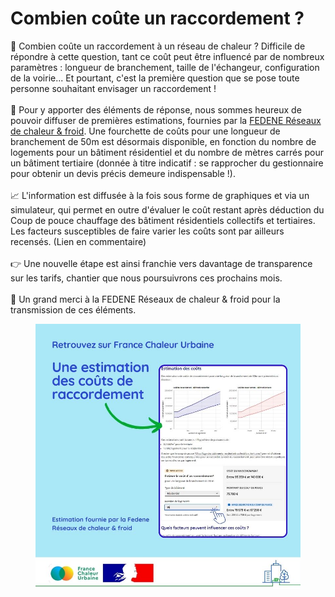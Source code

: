 # Combien coûte un raccordement ?

💸 Combien coûte un raccordement à un réseau de chaleur ? Difficile de répondre à cette question, tant ce coût peut être influencé par de nombreux paramètres : longueur de branchement, taille de l'échangeur, configuration de la voirie... Et pourtant, c'est la première question que se pose toute personne souhaitant envisager un raccordement !\
\
🔎 Pour y apporter des éléments de réponse, nous sommes heureux de pouvoir diffuser de premières estimations, fournies par la [FEDENE Réseaux de chaleur & froid](https://fedene.fr/mission/reseaux-de-chaleur-et-de-froid/). Une fourchette de coûts pour une longueur de branchement de 50m est désormais disponible, en fonction du nombre de logements pour un bâtiment résidentiel et du nombre de mètres carrés pour un bâtiment tertiaire (donnée à titre indicatif : se rapprocher du gestionnaire pour obtenir un devis précis demeure indispensable !).\
\
📈 L'information est diffusée à la fois sous forme de graphiques et via un simulateur, qui permet en outre d'évaluer le coût restant après déduction du Coup de pouce chauffage des bâtiment résidentiels collectifs et tertiaires. Les facteurs susceptibles de faire varier les coûts sont par ailleurs recensés. (Lien en commentaire)\
\
👉 Une nouvelle étape est ainsi franchie vers davantage de transparence sur les tarifs, chantier que nous poursuivrons ces prochains mois.\
\
🙏 Un grand merci à la FEDENE Réseaux de chaleur & froid pour la transmission de ces éléments.

<figure><img src=".gitbook/assets/FCU_couts-raccordement.jpg" alt=""><figcaption></figcaption></figure>
